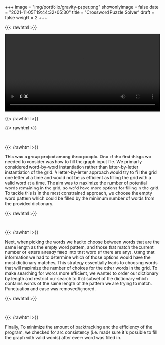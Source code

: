 +++
image = "img/portfolio/gravity-paper.png"
showonlyimage = false
date = "2021-11-05T19:44:32+05:30"
title = "Crossword Puzzle Solver"
draft = false
weight = 2
+++

<!--more-->
<!--more--> 

{{< rawhtml >}} 

<video controls width=100%>
    <source src="/videos/crossword.mp4"
            type="video/mp4">
    Sorry, your browser doesn't support embedded videos.
</video>

{{< /rawhtml >}}

{{< rawhtml >}} 
<p> &nbsp; </p>
{{< /rawhtml >}}


This was a group project among three people. One of the first things we needed to consider was how to fill the graph input file. We primarily considered word-by-word instantiation rather than letter-by-letter instantiation of the grid. A letter-by-letter approach would try to fill the grid one letter at a time and would not be as efficient as filling the grid with a valid word at a time. The aim was to maximize the number of potential words remaining in the grid, so we'd have more options for filling in the grid. To tackle this is in the most constrained approach, we choose the empty word pattern which could be filled by the minimum number of words from the provided dictionary.

{{< rawhtml >}} 
<p> &nbsp; </p>
{{< /rawhtml >}}

Next, when picking the words we had to choose between words that are the same length as the empty word pattern, and those that match the current number of letters already filled into that word (if there are any). Using that information we had to determine which of those options would have the most dictionary matches. This strategy essentially leads to choosing words that will maximize the number of choices for the other words in the grid. To make searching for words more efficient, we wanted to order our dictionary by length and restrict our search to that subset of the dictionary which contains words of the same length of the pattern we are trying to match. Punctuation and case was removed/ignored.

{{< rawhtml >}} 
<p> &nbsp; </p>
{{< /rawhtml >}}

Finally, To minimize the amount of backtracking and the efficiency of the program, we checked for arc consistency (i.e. made sure it's possible to fill the graph with valid words) after every word was filled in.